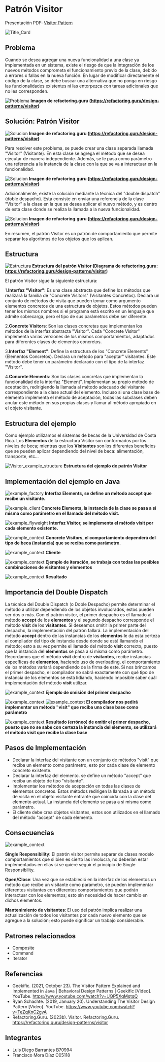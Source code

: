 # Patrón Visitor

Presentación PDF: [Visitor Pattern](./Visitor.pdf)

![Title_Card](./Images/1.png)

## Problema
Cuando se desea agregar una nueva funcionalidad a una clase ya implementada en un sistema, existe el riesgo de que la integración de los nuevos métodos comprometa el funcionamiento previo de la clase, debido a errores o fallas en la nueva función. En lugar de modificar directamente el código de la clase, se debe buscar una alternativa que no ponga en riesgo las funcionalidades existentes ni las entorpezca con tareas adicionales que no les corresponden.

![Problema](./Images/problema.png)
**Imagen de refactoring.guru (https://refactoring.guru/design-patterns/visitor)**

## Solución: Patrón Visitor

![Solucion](./Images/solucion_1.png)
**Imagen de refactoring.guru (https://refactoring.guru/design-patterns/visitor)**

Para resolver este problema, se puede crear una clase separada llamada "Visitor" (Visitante). En esta clase se agrega el método que se desea ejecutar de manera independiente. Además, se le pasa como parámetro una referencia a la instancia de la clase con la que se va a interactuar en la funcionalidad.

![Solucion](./Images/solucion_2.png)
**Imagen de refactoring.guru (https://refactoring.guru/design-patterns/visitor)**

Adicionalmente, existe la solución mediante la técnica del "double dispatch" (doble despacho). Esta consiste en enviar una referencia de la clase "Visitor" a la clase en la que se desea aplicar el nuevo método, y es dentro de esta clase donde se realiza la llamada a la nueva funcionalidad.

![Solucion](./Images/solucion_3.png)
**Imagen de refactoring.guru (https://refactoring.guru/design-patterns/visitor)**

En resumen, el patrón Visitor es un patrón de comportamiento que permite separar los algoritmos de los objetos que los aplican.


## Estructura
![Estructura](./Images/estructura.png)
**Estructura del patrón Visitor (Diagrama de refactoring.guru: https://refactoring.guru/design-patterns/visitor)**

   El patrón Visitor sigue la siguiente estructura:

1.**Interfaz "Visitor"**: Es una clase abstracta que define los métodos que realizará la familia de "Concrete Visitors" (Visitantes Concretos).
Declara un conjunto de métodos de visita que pueden tomar como argumento elementos concretos de una estructura de objetos.
Estos métodos pueden tener los mismos nombres si el programa está escrito en un lenguaje que admite sobrecarga, pero el tipo de sus parámetros debe ser diferente.

2.**Concrete Visitors**: Son las clases concretas que implementan los métodos de la interfaz abstracta "Visitor".
Cada "Concrete Visitor" implementa varias versiones de los mismos comportamientos, adaptados para diferentes clases de elementos concretos.

3.**Interfaz "Element"**: Define la estructura de los "Concrete Elements" (Elementos Concretos).
Declara un método para "aceptar" visitantes.
Este método debe tener un parámetro declarado con el tipo de la interfaz "Visitor".

4.**Concrete Elements**: Son las clases concretas que implementan la funcionalidad de la interfaz "Element".
Implementan su propio método de aceptación, redirigiendo la llamada al método adecuado del visitante correspondiente a la clase actual del elemento.
Incluso si una clase base de elemento implementa el método de aceptación, todas las subclases deben anular este método en sus propias clases y llamar al método apropiado en el objeto visitante.


## Estructura del ejemplo
Como ejemplo utilizamos el sistemas de becas de la Universidad de Costa Rica. Los **Elementos** de la estructura Visitor son conformados por los niveles de beca; mientras que los **Visitantes** son los diferentes beneficios que se pueden aplicar dependiendo del nivel de beca: alimentación, transporte, etc...

![Visitor_example_structure](./Images/12.png)
**Estructura del ejemplo de patrón Visitor**

## Implementación del ejemplo en Java

![example_factory](./Images/13.png)
**Interfaz Elements, se define un método accept que recibe un visitante.**

![example_client](./Images/14.png)
**Concrete Elements, la instancia de la clase se pasa a sí misma como parámetro en el llamado del método visit.**

![example_flyweight](./Images/16.png)
**Interfaz Visitor, se implementa el método visit por cada elemento existente.**

![example_context](./Images/17.png)
**Concrete Visitors, el comportamiento dependerá del tipo de beca (instancia) que se reciba como parámetro.**

![example_context](./Images/19.png)
**Cliente**

![example_context](./Images/20.png)
**Ejemplo de iteración, se trabaja con todas las posibles combinaciones de visitantes y elementos**

![example_context](./Images/21.png)
**Resultado**

## Importancia del Double Dispatch
La técnica del Double Dispatch (o Doble Despacho) permite determinar el método a utilizar dependiendo de los objetos involucrados, estos pueden ser dos o más. Con el patrón visitor, el primer despacho es el llamado al método **accept** de los **elementos** y el segundo despacho corresponde el método **visit** de los **visitantes**. Si deseamos omitir la primer parte del despacho, la implementación del patrón fallará.  La implementación del método **accept** dentro de las instancias de los **elementos** le da esta certeza al compilador del tipo de instancia desde donde se está llamando el método; esto a su vez permite el llamado del método **visit** correcto, puesto que la instancia del **elementos** se pasa a sí misma como parámetro. Recordamos que el método **visit** dentro de **visitantes**, recibe instancias específicas de **elementos**, haciendo uso de overloading, el comportamiento de los métodos variará dependiendo de la firma de este. Si nos brincamos el primer despacho, el compilador no sabrá exactamente con qué tipo de instancia de los elementos se está lidiando, haciendo imposible saber cuál implementación del método **visit** utilizar.

![example_context](./Images/24.png)
**Ejemplo de omisión del primer despacho**

![example_context](./Images/25.png)
![example_context](./Images/26.png)
**El compilador nos pedirá implementar un método "visit" que reciba una clase base como parámetro**

![example_context](./Images/27.png)
**Resultado (erróneo) de omitir el primer despacho, puesto que no se sabe con certeza la instancia del elemento, se utilizará el método visit que recibe la clase base**


## Pasos de Implementación

* Declarar la interfaz del visitante con un conjunto de métodos "visit" que reciba un elemento como parámetro, esto por cada clase de elemento concreto existente.
* Declarar la interfaz del elemento. se define un método "accept" que reciba un objeto de tipo "visitante".
* Implementar los métodos de aceptación en todas las clases de elementos concretos. Estos métodos redirigen la llamada a un método de visita en el objeto visitante entrante que coincida con la clase del elemento actual. La instancia del elemento se pasa a si misma como parámetro.
* El cliente debe crea objetos visitantes, estos son utilizados en el llamado del método "accept" de cada elemento.

## Consecuencias
![example_context](./Images/28.png)

**Single Responsibility**: El patrón visitor permite separar de clases modelo comportamientos que si bien es cierto las involucra, no deberían estar implementados en ellas si se quiere seguir el principio de Single Responsibility.

**Open/Close**: Una vez que se estableció en la interfaz de los elementos un método que recibe un visitante como parámetro, se pueden implementar diferentes visitantes con diferentes comportamientos que podrán interactuar con los elementos; esto sin necesidad de hacer cambio en dichos elementos. 

**Mantenimiento de visitantes**: El uso del patrón implica realizar una actualización de todos los visitantes por cada nuevo elemento que se agregue a la solución; esto puede significar un trabajo considerable.

## Patrones relacionados
* Composite
* Command 
* Iterator

## Referencias

* Geekific. (2021, October 23). The Visitor Pattern Explained and Implemented in Java | Behavioral Design Patterns | Geekific [Video]. YouTube. https://www.youtube.com/watch?v=UQP5XqMqtqQ
* Ryan Schachte. (2019, January 20). Understanding The Visitor Design Pattern [Video]. YouTube. https://www.youtube.com/watch?v=TeZqKnC2gvA
* Refactoring.Guru. (2023b). Visitor. Refactoring.Guru. https://refactoring.guru/design-patterns/visitor

## Integrantes

* Luis Diego Barrantes B70994
* Francisco Mora Díaz C05118


